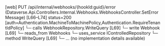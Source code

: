 [web] PUT /api/internal/webhooks/{hookId:guid}/error  (Dataverse.Api.Controllers.Internal.Webhooks.WebhooksController.SetErrorMessage)  [L66–L74] status=200 [auth=Authentication.MachineToMachinePolicy,Authentication.RequireTenantIdPolicy]
  └─ calls WebhookRepository.WriteQuery [L69]
  └─ write Webhook [L69]
    └─ reads_from Webhooks
  └─ uses_service IControlledRepository<Webhook>
    └─ method WriteQuery [L69]
      └─ ... (no implementation details available)

